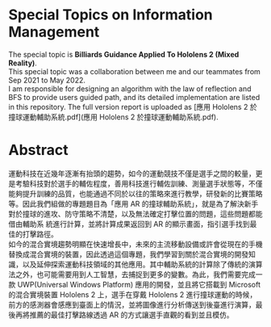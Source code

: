 # Special Topics on Information Management
The special topic is **Billiards Guidance Applied To Hololens 2 (Mixed Reality)**.\
This special topic was a collaboration between me and our teammates from Sep 2021 to May 2022.\
I am responsible for designing an algorithm with the law of reflection and BFS to provide users guided path, and its detailed implementation are listed in this repository.
The full version report is uploaded as [應用 Hololens 2 於撞球運動輔助系統.pdf](應用 Hololens 2 於撞球運動輔助系統.pdf).

# Abstract
運動科技在近幾年逐漸有抬頭的趨勢，如今的運動競技不僅是選手之間的較量，更是考驗科技對於選手的輔佐程度，善用科技進行輔佐訓練、測量選手狀態等，不僅能夠提升訓練的品質，也能通過不同於以往的策略來進行教學，研發新的比賽策略等。因此我們組做的專題題目為「應用 AR 的撞球輔助系統」，就是為了解決新手對於撞球的進攻、防守策略不清楚，以及無法確定打擊位置的問題，這些問題都能借由輔助系 統進行計算，並將計算成果返回到 AR 的顯示畫面，指引選手找到最佳的打擊路徑。\
如今的混合實境趨勢明顯在快速增長中，未來的主流移動設備或許會從現在的手機替換成混合實境的裝置，因此透過這個專題，我們學習到關於混合實境的開發知識，以及延伸探索運動科技領域的其他應用。其中輔助系統的計算除了傳統的演算法之外，也可能需要用到人工智慧，去捕捉到更多的變數。為此，我們需要完成一款 UWP(Universal Windows Platform) 應用的開發，並且將它搭載到 Microsoft 的混合實境裝置 Hololens 2 上，選手在穿戴 Hololens 2 進行撞球運動的時候，前方的感測器會感應到臺面上的情況，並將圖像進行分析傳送到後臺進行演算，最後再將推薦的最佳打擊路線透過 AR 的方式讓選手直觀的看到並且模仿。
